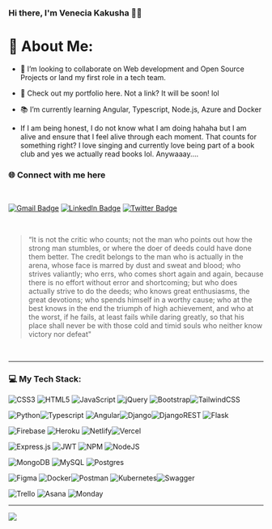 ### Hi there, I'm Venecia Kakusha 👨‍💻

# 💫 About Me:

- 👯  I’m looking to collaborate on Web development and Open Source Projects or land my first role in a tech team. <br>

- 📧 Check out my portfolio here. Not a link? It will be soon! lol <br>

- 📚 I’m currently learning Angular, Typescript, Node.js, Azure and Docker <br>

- If I am being honest, I do not know what I am doing hahaha but I am alive and ensure that I feel alive through each moment. That counts for something right?  I love singing and currently love being part of a book club and yes we actually read books lol. Anywaaay....

### 🌐 Connect with me here<br>
<br>

[![Gmail Badge](https://img.shields.io/badge/-Gmail-c14438?style=flat-square&logo=Gmail&logoColor=white&link=mailto:kakushavenecia@gmail.com)](mailto:kakushavenecia@gmail.com)      [![LinkedIn Badge](https://img.shields.io/badge/-LinkedIn-000?style=flat-square&logo=linkedin&logoColor=white&link=https://www.linkedin.com/in/kakushavenecia/)](/https://www.linkedin.com/in/kakushavenecia/) 
     [![Twitter Badge](https://img.shields.io/badge/-Twitter-1da1f2?style=flat-square&labelColor=1da1f2&logo=twitter&logoColor=white&link=https://twitter.com/_vee_k)](https://twitter.com/_vee_k)

<br>

> “It is not the critic who counts; not the man who points out how the strong man stumbles, or where the doer of deeds could have done them better. The credit belongs to the man who is actually in the arena, whose face is marred by dust and sweat and blood; who strives valiantly; who errs, who comes short again and again, because there is no effort without error and shortcoming; but who does actually strive to do the deeds; who knows great enthusiasms, the great devotions; who spends himself in a worthy cause; who at the best knows in the end the triumph of high achievement, and who at the worst, if he fails, at least fails while daring greatly, so that his place shall never be with those cold and timid souls who neither know victory nor defeat"
<br>

---
### 💻 My Tech Stack:

![CSS3](https://img.shields.io/badge/css3-%231572B6.svg?style=for-the-badge&logo=css3&logoColor=white) ![HTML5](https://img.shields.io/badge/html5-%23E34F26.svg?style=for-the-badge&logo=html5&logoColor=white) ![JavaScript](https://img.shields.io/badge/javascript-%23323330.svg?style=for-the-badge&logo=javascript&logoColor=%23F7DF1E)
![jQuery](https://img.shields.io/badge/jquery-%230769AD.svg?style=for-the-badge&logo=jquery&logoColor=white) ![Bootstrap](https://img.shields.io/badge/bootstrap-%23563D7C.svg?style=for-the-badge&logo=bootstrap&logoColor=white)![TailwindCSS](https://img.shields.io/badge/tailwindcss-%2338B2AC.svg?style=for-the-badge&logo=tailwind-css&logoColor=white) 


![Python](https://img.shields.io/badge/python-3670A0?style=for-the-badge&logo=python&logoColor=ffdd54)![Typescript](https://img.shields.io/badge/typescript-%23323330.svg?style=for-the-badge&logo=typescript&logoColor=%23F7DF1E) ![Angular](https://img.shields.io/badge/angular-%23007ACC.svg?style=for-the-badge&logo=Angular&logoColor=red)![Django](https://img.shields.io/badge/django-%23092E20.svg?style=for-the-badge&logo=django&logoColor=white)![DjangoREST](https://img.shields.io/badge/DJANGO-REST-ff1709?style=for-the-badge&logo=django&logoColor=white&color=ff1709&labelColor=gray) ![Flask ](https://img.shields.io/badge/flask-%23092E20.svg?style=for-the-badge&logo=flask&logoColor=white) 



![Firebase](https://img.shields.io/badge/firebase-%23039BE5.svg?style=for-the-badge&logo=firebase) ![Heroku](https://img.shields.io/badge/heroku-%23430098.svg?style=for-the-badge&logo=heroku&logoColor=white) ![Netlify](https://img.shields.io/badge/netlify-%23000000.svg?style=for-the-badge&logo=netlify&logoColor=#00C7B7)![Vercel](https://img.shields.io/badge/vercel-%23000000.svg?style=for-the-badge&logo=vercel&logoColor=white) 



![Express.js](https://img.shields.io/badge/express.js-%23404d59.svg?style=for-the-badge&logo=express&logoColor=%2361DAFB) ![JWT](https://img.shields.io/badge/JWT-black?style=for-the-badge&logo=JSON%20web%20tokens) ![NPM](https://img.shields.io/badge/NPM-%23000000.svg?style=for-the-badge&logo=npm&logoColor=white) ![NodeJS](https://img.shields.io/badge/node.js-6DA55F?style=for-the-badge&logo=node.js&logoColor=white)



![MongoDB](https://img.shields.io/badge/MongoDB-%234ea94b.svg?style=for-the-badge&logo=mongodb&logoColor=white) ![MySQL](https://img.shields.io/badge/mysql-%2300f.svg?style=for-the-badge&logo=mysql&logoColor=white) ![Postgres](https://img.shields.io/badge/postgres-%23316192.svg?style=for-the-badge&logo=postgresql&logoColor=white) 	



![Figma](https://img.shields.io/badge/figma-%23F24E1E.svg?style=for-the-badge&logo=figma&logoColor=white) ![Docker](https://img.shields.io/badge/docker-%230db7ed.svg?style=for-the-badge&logo=docker&logoColor=white)![Postman](https://img.shields.io/badge/Postman-FF6C37?style=for-the-badge&logo=postman&logoColor=white) ![Kubernetes](https://img.shields.io/badge/kubernetes-%23326ce5.svg?style=for-the-badge&logo=kubernetes&logoColor=white)![Swagger](https://img.shields.io/badge/-Swagger-%23Clojure?style=for-the-badge&logo=swagger&logoColor=white) 



![Trello](https://img.shields.io/badge/Trello-%23026AA7.svg?style=for-the-badge&logo=Trello&logoColor=white) ![Asana](https://img.shields.io/badge/Asana-%23026AA7.svg?style=for-the-badge&logo=Asana&logoColor=red)  ![Monday](https://img.shields.io/badge/monday-%23026AA7.svg?style=for-the-badge&logo=Monday&logoColor=white) 

---
[![](https://visitcount.itsvg.in/api?id=KakushaVenecia&label=Profile%20Views&color=8&icon=0&pretty=false)](https://visitcount.itsvg.in)


